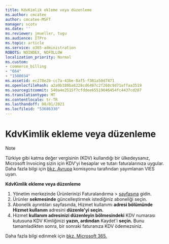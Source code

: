```yaml
---
title: KdvKimlik ekleme veya düzenleme
ms.author: cmcatee
author: cmcatee-MSFT
manager: scotv
ms.date: ''
ms.reviewer: jmueller, tugu
ms.audience: ITPro
ms.topic: article
ms.service: o365-administration
ROBOTS: NOINDEX, NOFOLLOW
localization_priority: Normal
ms.custom:
- commerce_billing
- "664"
- "1500034"
ms.assetid: ec278e2b-cc7a-43be-8af5-f381a50d7471
ms.openlocfilehash: a2a9b189ba8228cd6487c2f268c9d71affaa3519
ms.sourcegitcommit: 540a4e2515f7cfddee65519046454fc4437cd287
ms.translationtype: MT
ms.contentlocale: tr-TR
ms.lasthandoff: 08/01/2021
ms.locfileid: "53686330"
---
```

# <a name="how-to-add-or-edit-a-vatid"></a>KdvKimlik ekleme veya düzenleme

> [!NOTE]
> Türkiye gibi katma değer vergisinin (KDV) kullandığı bir ülkedeysanız, Microsoft Invoicing sizin için KDV'yi hesaplar ve tutarı faturalarınıza uygular. Daha fazla bilgi için [bkz. Avrupa](https://go.microsoft.com/fwlink/p/?LinkID=841741) komisyonu tarafından yayımlanan VIES uyarı.

**KdvKimlik ekleme veya düzenleme**

1. Yönetim merkezinde Ürünlerinizi Faturalandırma  \> [sayfasına](https://go.microsoft.com/fwlink/p/?linkid=842054) gidin.
2. Ürünler **sekmesinde** güncelleştirmek istediğiniz aboneliği seçin.
3. Abonelik ayrıntıları sayfasında, Hizmet kullanımı **adresi bölümünde Hizmet kullanım** adresini **düzenle'yi seçin.**
4. Hizmet **kullanım adresinizi düzenleyin bölmesindeki** KDV numarası kutusuna KDV Kimliğinizi **yazın, ardından** Kaydet'i **seçin.** Bunu tamamladikten sonra, bir sonraki faturanıza KDV ödemezsiniz.

Daha fazla bilgi edinmek için [bkz. Microsoft 365.](/microsoft-365/commerce/billing-and-payments/tax-information#what-tax-will-i-be-charged)